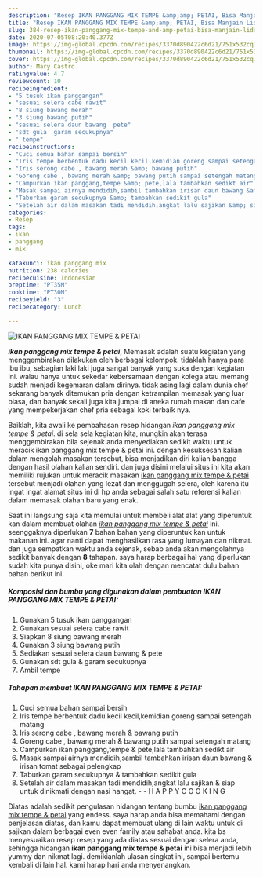 ```yaml
---
description: "Resep IKAN PANGGANG MIX TEMPE &amp;amp; PETAI, Bisa Manjain Lidah"
title: "Resep IKAN PANGGANG MIX TEMPE &amp;amp; PETAI, Bisa Manjain Lidah"
slug: 384-resep-ikan-panggang-mix-tempe-and-amp-petai-bisa-manjain-lidah
date: 2020-07-05T08:20:40.377Z
image: https://img-global.cpcdn.com/recipes/3370d890422c6d21/751x532cq70/ikan-panggang-mix-tempe-petai-foto-resep-utama.jpg
thumbnail: https://img-global.cpcdn.com/recipes/3370d890422c6d21/751x532cq70/ikan-panggang-mix-tempe-petai-foto-resep-utama.jpg
cover: https://img-global.cpcdn.com/recipes/3370d890422c6d21/751x532cq70/ikan-panggang-mix-tempe-petai-foto-resep-utama.jpg
author: Mary Castro
ratingvalue: 4.7
reviewcount: 10
recipeingredient:
- "5 tusuk ikan panggangan"
- "sesuai selera cabe rawit"
- "8 siung bawang merah"
- "3 siung bawang putih"
- "sesuai selera daun bawang  pete"
- "sdt gula  garam secukupnya"
- " tempe"
recipeinstructions:
- "Cuci semua bahan sampai bersih"
- "Iris tempe berbentuk dadu kecil kecil,kemidian goreng sampai setengah matang"
- "Iris serong cabe , bawang merah &amp; bawang putih"
- "Goreng cabe , bawang merah &amp; bawang putih sampai setengah matang"
- "Campurkan ikan panggang,tempe &amp; pete,lala tambahkan sedikt air"
- "Masak sampai airnya mendidih,sambil tambahkan irisan daun bawang &amp; irisan tomat sebagai pelengkap"
- "Taburkan garam secukupnya &amp; tambahkan sedikit gula"
- "Setelah air dalam masakan tadi mendidih,angkat lalu sajikan &amp; siap untuk dinikmati dengan nasi hangat.  H A P P Y C O O K I N G"
categories:
- Resep
tags:
- ikan
- panggang
- mix

katakunci: ikan panggang mix 
nutrition: 238 calories
recipecuisine: Indonesian
preptime: "PT35M"
cooktime: "PT30M"
recipeyield: "3"
recipecategory: Lunch

---
```



![IKAN PANGGANG MIX TEMPE &amp; PETAI](https://img-global.cpcdn.com/recipes/3370d890422c6d21/751x532cq70/ikan-panggang-mix-tempe-petai-foto-resep-utama.jpg)

<b><i>ikan panggang mix tempe &amp; petai</i></b>, Memasak adalah suatu kegiatan yang menggembirakan dilakukan oleh berbagai kelompok. tidaklah hanya para ibu ibu, sebagian laki laki juga sangat banyak yang suka dengan kegiatan ini. walau hanya untuk sekedar kebersamaan dengan kolega atau memang sudah menjadi kegemaran dalam dirinya. tidak asing lagi dalam dunia chef sekarang banyak ditemukan pria dengan ketrampilan memasak yang luar biasa, dan banyak sekali juga kita jumpai di aneka rumah makan dan cafe yang mempekerjakan chef pria sebagai koki terbaik nya.



Baiklah, kita awali ke pembahasan resep hidangan <i>ikan panggang mix tempe &amp; petai</i>. di sela sela kegiatan kita, mungkin akan terasa menggembirakan bila sejenak anda menyediakan sedikit waktu untuk meracik ikan panggang mix tempe &amp; petai ini. dengan kesuksesan kalian dalam mengolah masakan tersebut, bisa menjadikan diri kalian bangga dengan hasil olahan kalian sendiri. dan juga disini melalui situs ini kita akan memiliki rujukan untuk meracik masakan <u>ikan panggang mix tempe &amp; petai</u> tersebut menjadi olahan yang lezat dan menggugah selera, oleh karena itu ingat ingat alamat situs ini di hp anda sebagai salah satu referensi kalian dalam memasak olahan baru yang enak.


Saat ini langsung saja kita memulai untuk membeli alat alat yang diperuntuk kan dalam membuat olahan <u><i>ikan panggang mix tempe &amp; petai</i></u> ini. seenggaknya diperlukan <b>7</b> bahan bahan yang diperuntuk kan untuk makanan ini. agar nanti dapat menghasilkan rasa yang lumayan dan nikmat. dan juga sempatkan waktu anda sejenak, sebab anda akan mengolahnya sedikit banyak dengan <b>8</b> tahapan. saya harap berbagai hal yang diperlukan sudah kita punya disini, oke mari kita olah dengan mencatat dulu bahan bahan berikut ini.

<!--inarticleads1-->

##### Komposisi dan bumbu yang digunakan dalam pembuatan IKAN PANGGANG MIX TEMPE &amp; PETAI:

1. Gunakan 5 tusuk ikan panggangan
1. Gunakan sesuai selera cabe rawit
1. Siapkan 8 siung bawang merah
1. Gunakan 3 siung bawang putih
1. Sediakan sesuai selera daun bawang &amp; pete
1. Gunakan sdt gula &amp; garam secukupnya
1. Ambil  tempe




<!--inarticleads2-->

##### Tahapan membuat IKAN PANGGANG MIX TEMPE &amp; PETAI:

1. Cuci semua bahan sampai bersih
1. Iris tempe berbentuk dadu kecil kecil,kemidian goreng sampai setengah matang
1. Iris serong cabe , bawang merah &amp; bawang putih
1. Goreng cabe , bawang merah &amp; bawang putih sampai setengah matang
1. Campurkan ikan panggang,tempe &amp; pete,lala tambahkan sedikt air
1. Masak sampai airnya mendidih,sambil tambahkan irisan daun bawang &amp; irisan tomat sebagai pelengkap
1. Taburkan garam secukupnya &amp; tambahkan sedikit gula
1. Setelah air dalam masakan tadi mendidih,angkat lalu sajikan &amp; siap untuk dinikmati dengan nasi hangat. -  - H A P P Y C O O K I N G




Diatas adalah sedikit pengulasan hidangan tentang bumbu <u>ikan panggang mix tempe &amp; petai</u> yang endess. saya harap anda bisa memahami dengan penjelasan diatas, dan kamu dapat membuat ulang di lain waktu untuk di sajikan dalam berbagai even even family atau sahabat anda. kita bs menyesuaikan resep resep yang ada diatas sesuai dengan selera anda, sehingga hidangan <b>ikan panggang mix tempe &amp; petai</b> ini bisa menjadi lebih yummy dan nikmat lagi. demikianlah ulasan singkat ini, sampai bertemu kembali di lain hal. kami harap hari anda menyenangkan.
